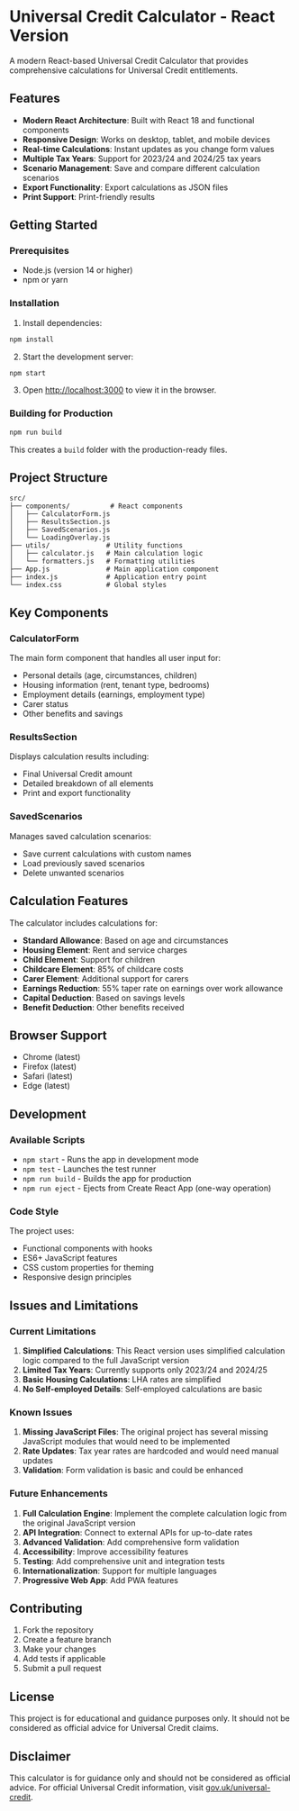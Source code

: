 # Universal Credit Calculator - React Version

A modern React-based Universal Credit Calculator that provides comprehensive calculations for Universal Credit entitlements.

## Features

- **Modern React Architecture**: Built with React 18 and functional components
- **Responsive Design**: Works on desktop, tablet, and mobile devices
- **Real-time Calculations**: Instant updates as you change form values
- **Multiple Tax Years**: Support for 2023/24 and 2024/25 tax years
- **Scenario Management**: Save and compare different calculation scenarios
- **Export Functionality**: Export calculations as JSON files
- **Print Support**: Print-friendly results

## Getting Started

### Prerequisites

- Node.js (version 14 or higher)
- npm or yarn

### Installation

1. Install dependencies:
```bash
npm install
```

2. Start the development server:
```bash
npm start
```

3. Open [http://localhost:3000](http://localhost:3000) to view it in the browser.

### Building for Production

```bash
npm run build
```

This creates a `build` folder with the production-ready files.

## Project Structure

```
src/
├── components/          # React components
│   ├── CalculatorForm.js
│   ├── ResultsSection.js
│   ├── SavedScenarios.js
│   └── LoadingOverlay.js
├── utils/              # Utility functions
│   ├── calculator.js   # Main calculation logic
│   └── formatters.js   # Formatting utilities
├── App.js              # Main application component
├── index.js            # Application entry point
└── index.css           # Global styles
```

## Key Components

### CalculatorForm
The main form component that handles all user input for:
- Personal details (age, circumstances, children)
- Housing information (rent, tenant type, bedrooms)
- Employment details (earnings, employment type)
- Carer status
- Other benefits and savings

### ResultsSection
Displays calculation results including:
- Final Universal Credit amount
- Detailed breakdown of all elements
- Print and export functionality

### SavedScenarios
Manages saved calculation scenarios:
- Save current calculations with custom names
- Load previously saved scenarios
- Delete unwanted scenarios

## Calculation Features

The calculator includes calculations for:

- **Standard Allowance**: Based on age and circumstances
- **Housing Element**: Rent and service charges
- **Child Element**: Support for children
- **Childcare Element**: 85% of childcare costs
- **Carer Element**: Additional support for carers
- **Earnings Reduction**: 55% taper rate on earnings over work allowance
- **Capital Deduction**: Based on savings levels
- **Benefit Deduction**: Other benefits received

## Browser Support

- Chrome (latest)
- Firefox (latest)
- Safari (latest)
- Edge (latest)

## Development

### Available Scripts

- `npm start` - Runs the app in development mode
- `npm test` - Launches the test runner
- `npm run build` - Builds the app for production
- `npm run eject` - Ejects from Create React App (one-way operation)

### Code Style

The project uses:
- Functional components with hooks
- ES6+ JavaScript features
- CSS custom properties for theming
- Responsive design principles

## Issues and Limitations

### Current Limitations

1. **Simplified Calculations**: This React version uses simplified calculation logic compared to the full JavaScript version
2. **Limited Tax Years**: Currently supports only 2023/24 and 2024/25
3. **Basic Housing Calculations**: LHA rates are simplified
4. **No Self-employed Details**: Self-employed calculations are basic

### Known Issues

1. **Missing JavaScript Files**: The original project has several missing JavaScript modules that would need to be implemented
2. **Rate Updates**: Tax year rates are hardcoded and would need manual updates
3. **Validation**: Form validation is basic and could be enhanced

### Future Enhancements

1. **Full Calculation Engine**: Implement the complete calculation logic from the original JavaScript version
2. **API Integration**: Connect to external APIs for up-to-date rates
3. **Advanced Validation**: Add comprehensive form validation
4. **Accessibility**: Improve accessibility features
5. **Testing**: Add comprehensive unit and integration tests
6. **Internationalization**: Support for multiple languages
7. **Progressive Web App**: Add PWA features

## Contributing

1. Fork the repository
2. Create a feature branch
3. Make your changes
4. Add tests if applicable
5. Submit a pull request

## License

This project is for educational and guidance purposes only. It should not be considered as official advice for Universal Credit claims.

## Disclaimer

This calculator is for guidance only and should not be considered as official advice. For official Universal Credit information, visit [gov.uk/universal-credit](https://www.gov.uk/universal-credit).
